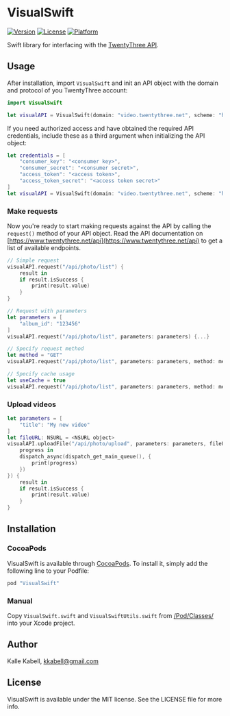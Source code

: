 # VisualSwift

[![Version](https://img.shields.io/cocoapods/v/VisualSwift.svg?style=flat)](http://cocoapods.org/pods/VisualSwift)
[![License](https://img.shields.io/cocoapods/l/VisualSwift.svg?style=flat)](http://cocoapods.org/pods/VisualSwift)
[![Platform](https://img.shields.io/cocoapods/p/VisualSwift.svg?style=flat)](http://cocoapods.org/pods/VisualSwift)

Swift library for interfacing with the [TwentyThree API](https://www.twentythree.net/api/).

## Usage

After installation, import `VisualSwift` and init an API object with the domain and protocol of you TwentyThree account:

```swift
import VisualSwift

let visualAPI = VisualSwift(domain: "video.twentythree.net", scheme: "https")
```

If you need authorized access and have obtained the required API credentials, include these as a third argument when initializing the API object:

```swift
let credentials = [
    "consumer_key": "<consumer key>",
    "consumer_secret": "<consumer secret>",
    "access_token": "<access token>",
    "access_token_secret": "<access token secret>"
]
let visualAPI = VisualSwift(domain: "video.twentythree.net", scheme: "https", credentials: credentials)
```

### Make requests

Now you're ready to start making requests against the API by calling the `request()` method of your API object. Read the API documentation on [https://www.twentythree.net/api](https://www.twentythree.net/api) to get a list of available endpoints.

```swift
// Simple request
visualAPI.request("/api/photo/list") {
    result in
    if result.isSuccess {
        print(result.value)
    }
}

// Request with parameters
let parameters = [
    "album_id": "123456"
]
visualAPI.request("/api/photo/list", parameters: parameters) {...}

// Specify request method
let method = "GET"
visualAPI.request("/api/photo/list", parameters: parameters, method: method) {...}

// Specify cache usage
let useCache = true
visualAPI.request("/api/photo/list", parameters: parameters, method: method, useCache: useCache) {...}
```

### Upload videos

```swift
let parameters = [
    "title": "My new video"
]
let fileURL: NSURL = <NSURL object>
visualAPI.uploadFile("/api/photo/upload", parameters: parameters, fileURL: fileURL, progressCallback: {
    progress in
    dispatch_async(dispatch_get_main_queue(), {
        print(progress)
    })
}) {
    result in
    if result.isSuccess {
        print(result.value)
    }
}
```

## Installation

### CocoaPods

VisualSwift is available through [CocoaPods](http://cocoapods.org). To install
it, simply add the following line to your Podfile:

```ruby
pod "VisualSwift"
```

### Manual

Copy `VisualSwift.swift` and `VisualSwiftUtils.swift` from [/Pod/Classes/](https://github.com/23/VisualSwift/tree/master/Pod/Classes) into your Xcode project.

## Author

Kalle Kabell, kkabell@gmail.com

## License

VisualSwift is available under the MIT license. See the LICENSE file for more info.
